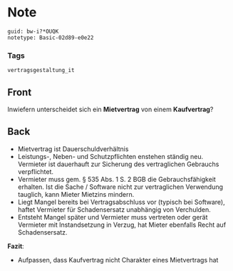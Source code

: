 # Note
```
guid: bw-i?*OUQK
notetype: Basic-02d89-e0e22
```

### Tags
```
vertragsgestaltung_it
```

## Front
Inwiefern unterscheidet sich ein <b>Mietvertrag</b> von einem
<b>Kaufvertrag</b>?

## Back
<ul>
  <li>Mietvertrag ist Dauerschuldverhältnis
  <li>Leistungs-, Neben- und Schutzpflichten enstehen ständig neu.
  Vermieter ist dauerhauft zur Sicherung des vertraglichen
  Gebrauchs verpflichtet.
  <li>Vermieter muss gem. § 535 Abs. 1 S. 2 BGB die
  Gebrauchsfähigkeit erhalten. Ist die Sache / Software nicht zur
  vertraglichen Verwendung tauglich, kann Mieter Mietzins mindern.
  <li>Liegt Mangel bereits bei Vertragsabschluss vor (typisch bei
  Software), haftet Vermieter für Schadensersatz unabhängig von
  Verchulden.
  <li>Entsteht Mangel später und Vermieter muss vertreten oder
  gerät Vermieter mit Instandsetzung in Verzug, hat Mieter
  ebenfalls Recht auf Schadensersatz.
</ul><b>Fazit</b>:
<ul>
  <li>Aufpassen, dass Kaufvertrag nicht Charakter eines
  Mietvertrags hat
</ul>
